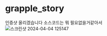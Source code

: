 # grapple_story
인증샷 올리겠습니다 소스코드는 뭐 필요없을거같아서
![스크린샷 2024-04-04 125147](https://github.com/ggongsik/grapple_story/assets/75602489/6e8e68a4-5474-4098-9709-cc259c5a552e)
